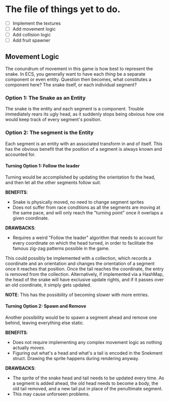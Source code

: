 # The file of things yet to do.

- [ ] Implement the textures
- [ ] Add movement logic
- [ ] Add collision logic
- [ ] Add fruit spawner

## Movement Logic

The conundrum of movement in this game is how best to represent the snake.
In ECS, you generally want to have each _thing_ be a separate component or even entity.
Question then becomes, what constitutes a component here?
The snake itself, or each individual segment?

### Option 1: The Snake as an Entity

The snake is the entity and each segment is a component.
Trouble immediately rears its ugly head, as it suddenly stops being obvious how one would keep track of every segment's position.

### Option 2: The segment is the Entity

Each segment is an entity with an associated transform in and of itself.
This has the obvious benefit that the position of a segment is always known and accounted for.

#### Turning Option 1: Follow the leader

Turning would be accomplished by updating the orientation fo the head, and then let all the other segments follow suit.

**BENEFITS**:

- Snake is physically moved, no need to change segment sprites
- Does not suffer from race conditions as all the segments are moving at the same pace, and will only reach the "turning point" once it overlaps a given coordinate.

**DRAWBACKS**:

- Requires a weird "Follow the leader" algorithm that needs to account for every coordinate on which the head turned, in order to facilitate the famous zig-zag patterns possible in the game.

This could possibly be implemented with a collection, which records a coordinate and an orientation and changes the orientation of a segment once it reaches that position.
Once the tail reaches the coordinate, the entry is removed from the collection.
Alternatively, if implemented via a HashMap, the head of the snake will have exclusive update rights, and if it passes over an old coordinate, it simply gets updated.

**NOTE**: This has the possibility of becoming slower with more entries.

#### Turning Option 2: Spawn and Remove

Another possibility would be to spawn a segment ahead and remove one behind, leaving everything else static.

**BENEFITS**:

- Does not require implementing any complex movement logic as nothing actually _moves_.
- Figuring out what's a head and what's a tail is encoded in the Snekment struct. Drawing the sprite happens during rendering anyway.

**DRAWBACKS**:

- The sprite of the snake head and tail needs to be updated every time.
  As a segment is added ahead, the old head needs to become a body, the old tail removed, and a new tail put in place of the penultimate segment.
- This may cause unforseen problems.
